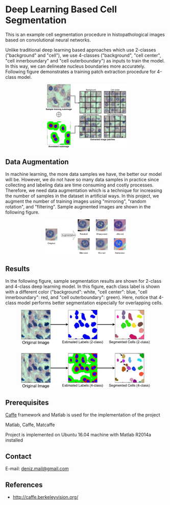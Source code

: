 
Deep Learning Based Cell Segmentation
===

This is an example cell segmentation procedure in histopathological images based on convolutional neural networks.

Unlike traditional deep learning based approaches which use 2-classes ("background" and "cell"), we use 4-classes ("background", "cell center", "cell innerboundary" and "cell outerboundary") as inputs to train the model. In this way, we can delineate nucleus boundaries more accurately. Following figure demonstrates a training patch extraction procedure for 4-class model.

<p align="center">
  <img src="./patchExtraction.png" width="50%" height="50%"/>
</p>


Data Augmentation
-------------
In machine learning, the more data samples we have, the better our model will be. However, we do not have so many data samples in practice since collecting and labeling data are time consuming and costly processes. Therefore, we need data augmentation which is a technique for increasing the number of samples in the dataset in artificial ways. In this project, we augment the number of training images using "mirroring", "random rotation", and "filtering". Sample augmented images are shown in the following figure. 

<p align="center">
  <img src="./dataAugmentation.png" width="50%" height="50%"/>
</p>


Results
-------------
In the following figure, sample segmentation results are shown for 2-class and 4-class deep learning model. In this figure, each class label is shown with a different color ("background": white, "cell center": blue, "cell innerboundary": red, and "cell outerboundary": green). Here, notice that 4-class model performs better segmentation especially for overlapping cells. 
<p align="center">
  <img src="./sampleSegmentation.png" width="80%" height="80%"/>
</p>

Prerequisites
-------------
[Caffe](http://caffe.berkeleyvision.org/) framework and Matlab is used for the implementation of the project

Matlab, Caffe, Matcaffe

Project is implemented on Ubuntu 16.04 machine with Matlab R2014a installed

Contact
-------
E-mail: deniz.mail@gmail.com

References
------------
- http://caffe.berkeleyvision.org/
